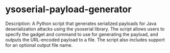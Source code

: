 # ysoserial-payload-generator
Description: A Python script that generates serialized payloads for Java deserialization attacks using the ysoserial library. The script allows users to specify the gadget and command to use for generating the payload, and outputs the URL-encoded payload to a file. The script also includes support for an optional output file name.
